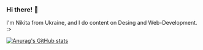 ### Hi there! 👋

I'm Nikita from Ukraine, and I do content on Desing and Web-Development. :>

[![Anurag's GitHub stats](https://github-readme-stats.vercel.app/api?username=aisotooru)](https://github.com/anuraghazra/github-readme-stats)
